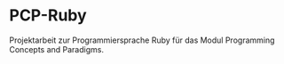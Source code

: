 # PCP-Ruby
Projektarbeit zur Programmiersprache Ruby für das Modul Programming Concepts and Paradigms.
